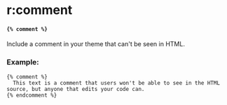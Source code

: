 # r:comment

#### `{% comment %}`

Include a comment in your theme that can't be seen in HTML.

### Example:

```
{% comment %}
  This text is a comment that users won't be able to see in the HTML source, but anyone that edits your code can.
{% endcomment %}
```
